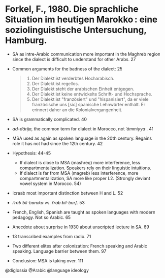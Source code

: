 # Forkel, F., 1980. Die sprachliche Situation im heutigen Marokko : eine soziolinguistische Untersuchung, Hamburg. 

- SA as intre-Arabic communication more important in the Maghreb region since the dialect is difficult to understand for other Arabs. 27

- Common arguments for the badness of the dialect: 25
    > 1. Der Dialekt ist verderbtes Hocharabisch.
    > 2. Der Dialekt ist regellos.
    > 3. Der Dialekt steht der arabischen Einheit entgegen.
    > 4. Der Dialekt ist keine entwickelte Schrift- und Hochsprache.
    > 5. Der Dialekt ist "französiert" und "hispanisiert", da er viele französische uns [sic] spanische Lehnwörter enthält. Er erinnert daher an die Kolonialvergangenheit.

- SA is grammatically complicated. 40 
 
- *ad-dārija,* the common term for dialect in Morocco, not *ʿāmmiyya* . 41

- MSA used as again as spoken language in the 20th century. Regains role it has not had since the 12th century. 42

- Hypothesis: 44-45
    - If dialect is close to MSA (mashreq) more interference, less compartmentalization. Speakers rely on their linguistic intuitions.  
    - If dialect is far from MSA (magreb) less interference, more compartmentalization, SA more like proper L2. (Strongly deviant vowel system in Morocco. 54)

- Icraab most important distinction between H and L. 52

- *iʿrāb bil-ḥaraka* vs. *iʿrāb bil-ḥarf*. 53

- French, English, Spanish are taught as spoken languages with modern pedagogy. Not so Arabic. 65

- Anecdote about surprise in 1930 about unscripted lecture in SA. 69

- 13 transcribed examples from radio. 71 

- Two different elites after colonization: French speaking and Arabic speaking. Language barrier between them. 97

- Conclusion: MSA is taking over. 111

@diglossia
@Arabic
@language ideology
